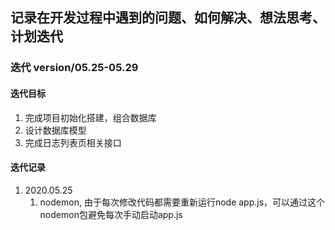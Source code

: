 ## 记录在开发过程中遇到的问题、如何解决、想法思考、计划迭代

### 迭代 version/05.25-05.29
#### 迭代目标
1. 完成项目初始化搭建，组合数据库
2. 设计数据库模型
3. 完成日志列表页相关接口

#### 迭代记录
1. 2020.05.25
   1. nodemon, 由于每次修改代码都需要重新运行node app.js，可以通过这个nodemon包避免每次手动启动app.js